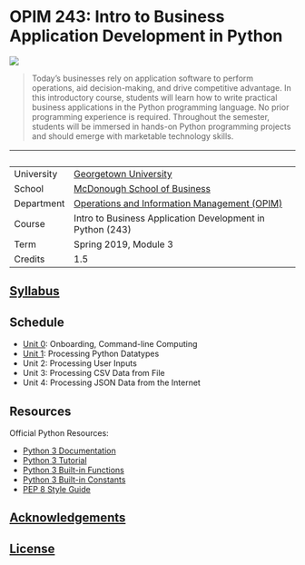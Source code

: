 # OPIM 243: Intro to Business Application Development in Python

![](https://www.perforce.com/sites/default/files/image/2018-08/image-blog-enterprises-investing-python%20(2).jpg)

> Today’s businesses rely on application software to perform operations, aid decision-making, and drive competitive advantage. In this introductory course, students will learn how to write practical business applications in the Python programming language. No prior programming experience is required. Throughout the semester, students will be immersed in hands-on Python programming projects and should emerge with marketable technology skills.

&nbsp; | &nbsp;
--- | ---
University | [Georgetown University](https://www.georgetown.edu/)
School | [McDonough School of Business](https://msb.georgetown.edu/)
Department | [Operations and Information Management (OPIM)](https://msb.georgetown.edu/opim)
Course | Intro to Business Application Development in Python (243)
Term | Spring 2019, Module 3
Credits | 1.5

## [Syllabus](/SYLLABUS.pdf)

## Schedule

  + [Unit 0](/units/unit-0.md): Onboarding, Command-line Computing
  + [Unit 1](/units/unit-1.md): Processing Python Datatypes
  + Unit 2: Processing User Inputs
  + Unit 3: Processing CSV Data from File
  + Unit 4: Processing JSON Data from the Internet

## Resources

Official Python Resources:

  + [Python 3 Documentation](https://docs.python.org/3/reference/index.html)
  + [Python 3 Tutorial](https://docs.python.org/3/tutorial/index.html)
  + [Python 3 Built-in Functions](https://docs.python.org/3/library/functions.html)
  + [Python 3 Built-in Constants](https://docs.python.org/3/library/constants.html)
  + [PEP 8 Style Guide](https://www.python.org/dev/peps/pep-0008/)

## [Acknowledgements](/CREDITS.md)

## [License](/LICENSE.md)
